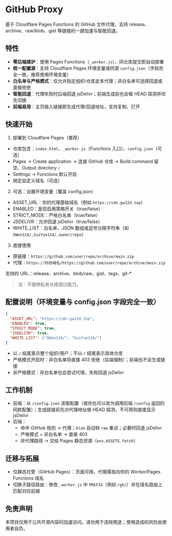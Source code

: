 # GitHub Proxy

基于 Cloudflare Pages Functions 的 GitHub 文件代理，支持 release、archive、raw/blob、gist 等链接的一键加速与智能回退。

## 特性
- **零后端维护**：使用 Pages Functions（`_worker.js`），同仓库提交即自动部署
- **统一配置源**：支持 Cloudflare Pages 环境变量或同源 `config.json`（字段完全一致，推荐使用环境变量）
- **白名单与严格模式**：仅允许指定组织/仓库走本代理；非白名单可选择回退或直接拒绝
- **智能回退**：代理失败时后端回退 jsDelivr；前端生成前也会做 HEAD 探测并优先切换
- **前端易用**：主页输入链接即生成代理/回退地址，支持复制、打开

## 快速开始
1) 部署到 Cloudflare Pages（推荐）
- 仓库包含：`index.html`、`_worker.js`（Functions 入口）、`config.json`（可选）
- Pages → Create application → 连接 GitHub 仓库 → Build command 留空、Output directory `/`
- Settings → Functions 默认开启
- 绑定自定义域名（可选）

2) 可选：设置环境变量（覆盖 config.json）
- ASSET_URL：你的代理基础域名（例如 `https://cdn.gw124.top`）
- ENABLED：是否启用策略开关（true/false）
- STRICT_MODE：严格白名单（true/false）
- JSDELIVR：允许回退 jsDelivr（true/false）
- WHITE_LIST：白名单，JSON 数组或逗号分隔字符串（如 `GWen124/,SuiYue124/,owner/repo`）

3) 直接使用
- 原链接：`https://github.com/user/repo/archive/main.zip`
- 代理：`https://你的域名/https://github.com/user/repo/archive/main.zip`

支持的 URL：release、archive、blob/raw、gist、tags、git-*

> 注：不提供私有仓库绕过能力。

## 配置说明（环境变量与 config.json 字段完全一致）
```json
{
  "ASSET_URL": "https://cdn.gw124.top",
  "ENABLED": true,
  "STRICT_MODE": true,
  "JSDELIVR": true,
  "WHITE_LIST": ["GWen124/", "SuiYue124/"]
}
```
- 以 `/` 结尾表示整个组织/用户；不以 `/` 结尾表示具体仓库
- 严格模式开启时：非白名单将直接 403 拒绝（后端强制）；前端也不会生成链接
- 非严格模式：非白名单也会尝试代理，失败回退 jsDelivr

## 工作机制
- 前端：从 `/config.json` 读取配置（或你也可以改为调用后端 `/config` 返回的同款配置）；生成链接前先对代理地址做 HEAD 探测，不可用则直接显示 jsDelivr
- 后端：
  - 命中 GitHub 规则 → 代理；`blob` 自动转 `raw` 重试；必要时回退 jsDelivr
  - 严格模式 + 非白名单 → 直接 403
  - 非代理路径 → 交给 Pages 静态资源（`env.ASSETS.fetch`）

## 迁移与拓展
- 仅静态托管（GitHub Pages）：页面可用，代理需指向你的 Worker/Pages Functions 域名
- 切换子路径路由：修改 `_worker.js` 中 `PREFIX`（例如 `/gh/`）并在域名路由上匹配对应前缀

## 免责声明
本项目仅用于公共开源内容的加速访问。请勿用于违规用途；使用造成的风险由使用者自负。




